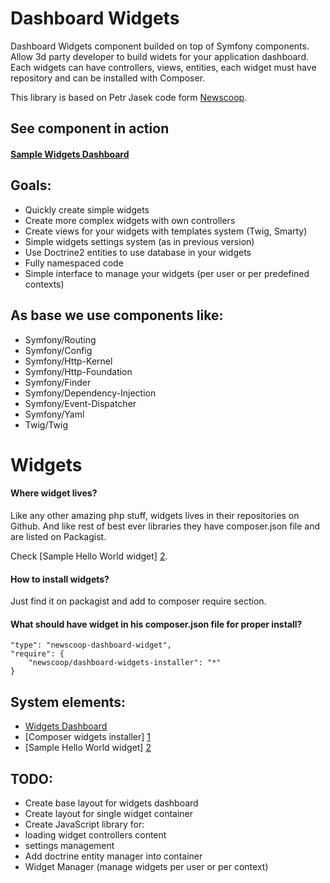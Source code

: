 Dashboard Widgets
================

Dashboard Widgets component builded on top of Symfony components. Allow 3d party developer to build widets for your application dashboard. Each widgets can have controllers, views, entities, each widget must have repository and can be installed with Composer.

This library is based on Petr Jasek code form [Newscoop][3].

## See component in action

#### [Sample Widgets Dashboard][4]

## Goals:

* Quickly create simple widgets
* Create more complex widgets with own controllers
* Create views for your widgets with templates system (Twig, Smarty)
* Simple widgets settings system (as in previous version)
* Use Doctrine2 entities to use database in your widgets
* Fully namespaced code
* Simple interface to manage your widgets (per user or per predefined contexts)

## As base we use components like:

* Symfony/Routing
* Symfony/Config
* Symfony/Http-Kernel
* Symfony/Http-Foundation
* Symfony/Finder
* Symfony/Dependency-Injection
* Symfony/Event-Dispatcher
* Symfony/Yaml
* Twig/Twig

# Widgets

#### Where widget lives?

Like any other amazing php stuff, widgets lives in their repositories on Github.
And like rest of best ever libraries they have composer.json file and are listed on Packagist.

Check [Sample Hello World widget] [2].

#### How to install widgets?

Just find it on packagist and add to composer require section.

#### What should have widget in his composer.json file for proper install?

    "type": "newscoop-dashboard-widget",
    "require": {
        "newscoop/dashboard-widgets-installer": "*"
    }

## System elements:

* [Widgets Dashboard][4]
* [Composer widgets installer] [1]
* [Sample Hello World widget] [2]

## TODO:

* Create base layout for widgets dashboard
* Create layout for single widget container
* Create JavaScript library for:
 * loading widget controllers content
 * settings management
* Add doctrine entity manager into container
* Widget Manager (manage widgets per user or per context)

[1]: https://github.com/ahilles107/newscoop-dashboard-widget-installer
[2]: https://github.com/ahilles107/hello-world-dashboard-widget
[3]: https://github.com/sourcefabric/Newscoop
[4]: https://github.com/ahilles107/dashboard-widgets-dashboard